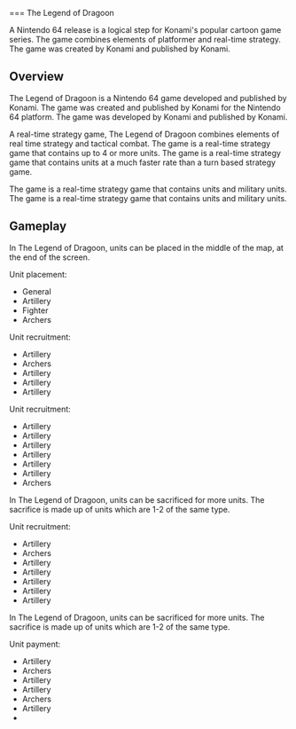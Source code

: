 
===
The Legend of Dragoon

A Nintendo 64 release is a logical step for Konami's popular cartoon game series. The game combines elements of platformer and real-time strategy. The game was created by Konami and published by Konami.

## Overview

The Legend of Dragoon is a Nintendo 64 game developed and published by Konami. The game was created and published by Konami for the Nintendo 64 platform. The game was developed by Konami and published by Konami.

A real-time strategy game, The Legend of Dragoon combines elements of real time strategy and tactical combat. The game is a real-time strategy game that contains up to 4 or more units. The game is a real-time strategy game that contains units at a much faster rate than a turn based strategy game.

The game is a real-time strategy game that contains units and military units. The game is a real-time strategy game that contains units and military units.

## Gameplay

In The Legend of Dragoon, units can be placed in the middle of the map, at the end of the screen.

Unit placement:

*   General
*   Artillery
*   Fighter
*   Archers

Unit recruitment:

*   Artillery
*   Archers
*   Artillery
*   Artillery
*   Artillery

Unit recruitment:

*   Artillery
*   Artillery
*   Artillery
*   Artillery
*   Artillery
*   Artillery
*   Archers

In The Legend of Dragoon, units can be sacrificed for more units. The sacrifice is made up of units which are 1-2 of the same type.

Unit recruitment:

*   Artillery
*   Archers
*   Artillery
*   Artillery
*   Artillery
*   Artillery
*   Artillery

In The Legend of Dragoon, units can be sacrificed for more units. The sacrifice is made up of units which are 1-2 of the same type.

Unit payment:

*   Artillery
*   Archers
*   Artillery
*   Artillery
*   Archers
*   Artillery
*  
